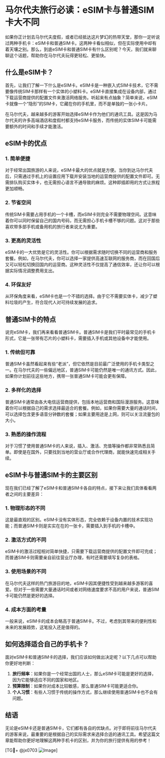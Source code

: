 # 马尔代夫旅行必读：eSIM卡与普通SIM卡大不同

如果你正计划去马尔代夫度假，或者已经抵达这片梦幻的热带天堂，那你一定听说过两种手机卡：eSIM卡和普通SIM卡。这两种卡看似相似，但在实际使用中却有着天壤之别。那么，到底eSIM卡和普通SIM卡有什么区别呢？今天，我们就来聊聊这个话题，帮助你在马尔代夫玩得更轻松、更愉快。

## 什么是eSIM卡？

首先，让我们了解一下什么是eSIM卡。eSIM卡是一种嵌入式SIM卡技术，它不需要像传统SIM卡那样有一个实体的小塑料卡。eSIM卡直接集成在设备内部，通过下载运营商提供的配置文件来激活网络服务。听起来有点抽象？简单来说，eSIM卡就像一个“隐形”的SIM卡，它藏在你的手机里，而不是单独的一张小卡片。

在马尔代夫，越来越多的游客开始选择eSIM卡作为他们的通讯工具。这是因为马尔代夫的许多高端酒店和度假村都支持eSIM卡服务，而传统的实体SIM卡可能需要额外的时间和手续才能激活。

## eSIM卡的优点

### 1. 简单便捷

对于经常出国旅游的人来说，eSIM卡最大的优点就是方便。当你到达马尔代夫后，只需通过手机上的设置应用下载并安装当地的运营商提供的配置文件即可。无需排队购买实体卡，也无需担心语言不通导致的麻烦。这种即插即用的方式让旅程更加顺畅。

### 2. 节省空间

传统SIM卡需要占用手机的一个卡槽，而eSIM卡则完全不需要物理空间。这意味着你可以同时保留自己的国内号码，而无需担心手机卡槽不够的问题。这对于那些喜欢带多部手机或备用机的旅行者来说尤为重要。

### 3. 更高的灵活性

eSIM卡的一大优势是它的灵活性。你可以根据需求随时切换不同的运营商和服务套餐。例如，在马尔代夫，你可以选择一家提供高速互联网的服务商，而在回国后又可以轻松切换回国内的运营商。这种灵活性不仅提高了通信效率，还让你可以根据实际情况调整费用支出。

### 4. 环保友好

从环保角度来看，eSIM卡也是一个不错的选择。由于它不需要实体卡，减少了塑料垃圾的产生，符合现代人对可持续发展的追求。

## 普通SIM卡的特点

说完eSIM卡，我们再来看看普通SIM卡。普通SIM卡是我们平时最常见的手机卡形式，它是一张带有芯片的小塑料卡，需要插入手机或其他设备中才能使用。

### 1. 传统但可靠

普通SIM卡虽然看起来有些“老派”，但它依然是目前最广泛使用的手机卡类型之一。在马尔代夫的一些偏远地区，普通SIM卡可能仍然是唯一的通讯方式。因此，如果你计划前往这些地方，携带一张普通SIM卡可能会更有保障。

### 2. 多样化的选择

普通SIM卡通常由各大电信运营商提供，包括本地运营商和国际漫游服务。这意味着你可以根据自己的需求选择最适合的套餐。例如，如果你需要大量的通话时间，可以选择包含更多语音分钟数的套餐；如果主要用途是上网，则可以关注流量包的大小。

### 3. 熟悉的操作流程

对于习惯了使用普通SIM卡的人来说，插入、激活、充值等操作都非常熟悉且简单。即使是在国外，只要找到当地的营业厅或合作代理商，就能快速完成相关手续。

## eSIM卡与普通SIM卡的主要区别

现在我们已经了解了eSIM卡和普通SIM卡各自的特点，接下来让我们具体看看两者之间的主要差异：

### 1. 物理形态的不同

这是最直观的区别。eSIM卡没有实体形态，完全依赖于设备内置的技术实现功能；而普通SIM卡则是实实在在的一张卡，需要插入到手机的卡槽中。

### 2. 激活方式的不同

eSIM卡的激活过程相对简单快捷，只需要下载运营商提供的配置文件即可完成；而普通SIM卡则需要亲自前往营业厅办理，有时还需要填写复杂的表格。

### 3. 使用场景的不同

在马尔代夫这样的热门旅游目的地，eSIM卡因其便捷性受到越来越多游客的喜爱。但对于一些需要大量通话时间或者对网络速度要求不高的用户来说，普通SIM卡可能仍然是更好的选择。

### 4. 成本方面的考量

一般来说，eSIM卡的成本会略高于普通SIM卡。不过，考虑到其带来的便利性和未来的发展趋势，这笔投入还是值得的。

## 如何选择适合自己的手机卡？

面对eSIM卡和普通SIM卡的选择，我们应该如何做出决定呢？以下几点可以帮助你更好地判断：

1. **旅行频率**：如果你是一个经常出国的人士，那么eSIM卡可能是更好的选择，因为它能够适应不同的国家和地区。
2. **预算限制**：如果你对成本比较敏感，那么普通SIM卡可能更适合你。
3. **个人习惯**：有些人习惯于传统的操作方式，那么继续使用普通SIM卡也不会有问题。

## 结语

无论是eSIM卡还是普通SIM卡，它们都有各自的优缺点。对于即将前往马尔代夫的游客来说，最重要的是根据自己的实际需求来选择合适的通讯工具。希望这篇文章能帮助你更好地理解这两种手机卡的区别，并为你的旅行提供有用的参考！

[TG💪+ @jx0703 ![Image](https://github.com/user-attachments/assets/dbca1d08-cadb-493c-b0ec-ad6f7a83f270)]